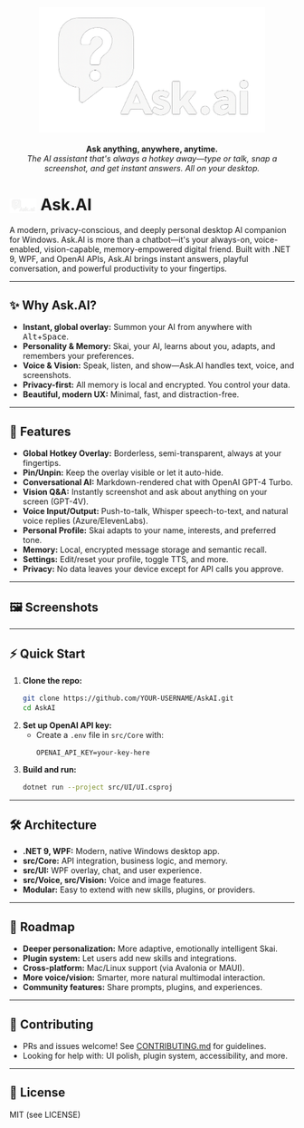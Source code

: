 <div align="center">
  <img src="assets/askai_logo.png" alt="ask.ai logo" width="400"><br>
  <br>
  <b>Ask anything, anywhere, anytime.</b>
  <br>
  <em>
    The AI assistant that's always a hotkey away—type or talk, snap a screenshot, and get instant answers. All on your desktop.
  </em>
</div>

# <img src="Assets/askai_logo.png" alt="Ask.AI Logo" width="48" style="vertical-align:middle;"> Ask.AI

A modern, privacy-conscious, and deeply personal desktop AI companion for Windows. Ask.AI is more than a chatbot—it's your always-on, voice-enabled, vision-capable, memory-empowered digital friend. Built with .NET 9, WPF, and OpenAI APIs, Ask.AI brings instant answers, playful conversation, and powerful productivity to your fingertips.

---

## ✨ Why Ask.AI?
- **Instant, global overlay:** Summon your AI from anywhere with <kbd>Alt</kbd>+<kbd>Space</kbd>.
- **Personality & Memory:** Skai, your AI, learns about you, adapts, and remembers your preferences.
- **Voice & Vision:** Speak, listen, and show—Ask.AI handles text, voice, and screenshots.
- **Privacy-first:** All memory is local and encrypted. You control your data.
- **Beautiful, modern UX:** Minimal, fast, and distraction-free.

---

## 🚀 Features
- **Global Hotkey Overlay:** Borderless, semi-transparent, always at your fingertips.
- **Pin/Unpin:** Keep the overlay visible or let it auto-hide.
- **Conversational AI:** Markdown-rendered chat with OpenAI GPT-4 Turbo.
- **Vision Q&A:** Instantly screenshot and ask about anything on your screen (GPT-4V).
- **Voice Input/Output:** Push-to-talk, Whisper speech-to-text, and natural voice replies (Azure/ElevenLabs).
- **Personal Profile:** Skai adapts to your name, interests, and preferred tone.
- **Memory:** Local, encrypted message storage and semantic recall.
- **Settings:** Edit/reset your profile, toggle TTS, and more.
- **Privacy:** No data leaves your device except for API calls you approve.

---

## 🖼️ Screenshots
<!-- Add screenshots or GIFs here for best effect -->

---

## ⚡ Quick Start
1. **Clone the repo:**
   ```sh
   git clone https://github.com/YOUR-USERNAME/AskAI.git
   cd AskAI
   ```
2. **Set up OpenAI API key:**
   - Create a `.env` file in `src/Core` with:
     ```
     OPENAI_API_KEY=your-key-here
     ```
3. **Build and run:**
   ```sh
   dotnet run --project src/UI/UI.csproj
   ```

---

## 🛠️ Architecture
- **.NET 9, WPF:** Modern, native Windows desktop app.
- **src/Core:** API integration, business logic, and memory.
- **src/UI:** WPF overlay, chat, and user experience.
- **src/Voice, src/Vision:** Voice and image features.
- **Modular:** Easy to extend with new skills, plugins, or providers.

---

## 🌱 Roadmap
- **Deeper personalization:** More adaptive, emotionally intelligent Skai.
- **Plugin system:** Let users add new skills and integrations.
- **Cross-platform:** Mac/Linux support (via Avalonia or MAUI).
- **More voice/vision:** Smarter, more natural multimodal interaction.
- **Community features:** Share prompts, plugins, and experiences.

---

## 🤝 Contributing
- PRs and issues welcome! See [CONTRIBUTING.md](CONTRIBUTING.md) for guidelines.
- Looking for help with: UI polish, plugin system, accessibility, and more.

---

## 📄 License
MIT (see LICENSE) 
